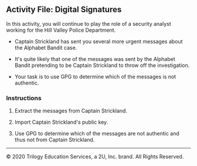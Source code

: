 ## Activity File: Digital Signatures

In this activity, you will continue to play the role of a security analyst working for the Hill Valley Police Department.

- Captain Strickland has sent you several more urgent messages about the Alphabet Bandit case.

- It's quite likely that one of the messages was sent by the Alphabet Bandit pretending to be Captain Strickland to throw off the investigation.

- Your task is to use GPG to determine which of the messages is not authentic.

### Instructions

1. Extract the messages from Captain Strickland.

2. Import Captain Strickland's public key.

3. Use GPG to determine which of the messages are not authentic and thus not from Captain Strickland.

---
 © 2020 Trilogy Education Services, a 2U, Inc. brand. All Rights Reserved.
